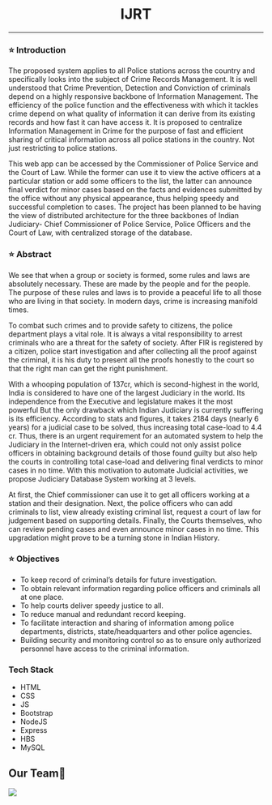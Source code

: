 # <div align=center> IJRT </div>
---

### ⭐ Introduction

The proposed system applies to all Police stations across the country and specifically looks into the subject of Crime Records Management. It is well understood that Crime Prevention, Detection and Conviction of criminals depend on a highly responsive backbone of Information Management. The efficiency of the police function and the effectiveness with which it tackles crime depend on what quality of information it can derive from its existing records and how fast it can have access it.
It is proposed to centralize Information Management in Crime for the purpose of fast and efficient sharing of critical information across all police stations in the country. Not just restricting to police stations.

This web app can be accessed by the Commissioner of Police Service and the Court of Law. While the former can use it to view the active officers at a particular station or add some officers to the list, the latter can announce final verdict for minor cases based on the facts and evidences submitted by the office without any physical appearance, thus helping speedy and successful completion to cases.
The project has been planned to be having the view of distributed architecture for the three backbones of Indian Judiciary- Chief Commissioner of Police Service, Police Officers and the Court of Law, with centralized storage of the database.

### ⭐ Abstract

We see that when a group or society is formed, some rules and laws are absolutely necessary. These are made by the people and for the people. The purpose of these rules and laws is to provide a peaceful life to all those who are living in that society. In modern days, crime is increasing manifold times. 

To combat such crimes and to provide safety to citizens, the police department plays a vital role. It is always a vital responsibility to arrest criminals who are a threat for the safety of society. After FIR is registered by a citizen, police start investigation and after collecting all the proof against the criminal, it is his duty to present all the proofs honestly to the court so that the right man can get the right punishment. 

With a whooping population of 137cr, which is second-highest in the world, India is considered to have one of the largest Judiciary in the world. Its independence from the Executive and legislature makes it the most powerful
But the only drawback which Indian Judiciary is currently suffering is its efficiency. According to stats and figures, it takes 2184 days (nearly 6 years) for a judicial case to be solved, thus increasing total case-load to 4.4 cr. Thus, there is an urgent requirement for an automated system to help the Judiciary in the Internet-driven era, which could not only assist police officers in obtaining background details of those found guilty but also help the courts in controlling total case-load and delivering final verdicts to minor cases in no time. 
With this motivation to automate Judicial activities, we propose Judiciary Database System working at 3 levels.

At first, the Chief commissioner can use it to get all officers working at a station and their designation. Next, the police officers who can add criminals to list, view already existing criminal list, request a court of law for judgement based on supporting details. Finally, the Courts themselves, who can review pending cases and even announce minor cases in no time. This upgradation might prove to be a turning stone in Indian History.


### ⭐ Objectives

-	To keep record of criminal’s details for future investigation.
-	To obtain relevant information regarding police officers and criminals all at one place.
-	To help courts deliver speedy justice to all.
-	To reduce manual and redundant record keeping.
-	To facilitate interaction and sharing of information among police departments, districts, state/headquarters and other police agencies.
-	Building security and monitoring control so as to ensure only authorized personnel have access to the criminal information.

### Tech Stack
- HTML
- CSS
- JS
- Bootstrap
- NodeJS
- Express
- HBS
- MySQL

## Our Team💝

<a href="https://github.com/udith51/IJRT/graphs/contributors">
  <img src="https://contrib.rocks/image?repo=udith51/IJRT" />
</a>
